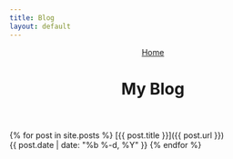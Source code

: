 ```yaml
---
title: Blog
layout: default
---
```


<header>
<nav>
  <a href="/">Home</a>
</nav>
  <h1>My Blog</h1>
</header>

{% for post in site.posts %}
  [{{ post.title }}]({{ post.url }})  
  {{ post.date | date: "%b %-d, %Y" }}
{% endfor %}
